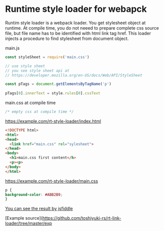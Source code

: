 # Runtime style loader for webapck

Runtim style loader is a webpack loader. You get stylesheet object at runtime. 
At compile time, you do not neeed to prepare complete css source file, but file
name has to be identified with html link tag href.
This loader injects a procedure to find stylesheet from document object. 


main.js
``` javascript
const styleSheet = require('main.css')

// use style sheet
// you see style sheet api at
// https://developer.mozilla.org/en-US/docs/Web/API/StyleSheet

const pTags = document.getElementsByTagName('p')
 
pTags[0].innerText = style.rules[0].cssText
```

main.css at compile time
``` css
/* empty css at compile time */
```

https://example.com/rt-style-loader/index.html
``` html
<!DOCTYPE html>
<html>
<head>
  <link href="main.css" rel="sylesheet">
</head>
<body>
  <h1>main.css first content</h>
  <p><p>
</body>
</html>
```
https://example.com/rt-style-loader/main.css
``` css
p {
background-color: #ABB2B9;
}
```

[You can see the result by jsfiddle](https://jsfiddle.net/toshiyuki_rs/rmq3ujfh/)

[Example source](https://github.com/toshiyuki-rs/rt-link-loader/tree/master/exp
